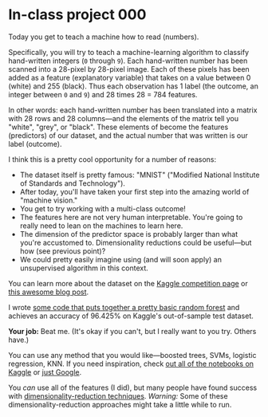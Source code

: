 # In-class project 000

Today you get to teach a machine how to read (numbers).

Specifically, you will try to teach a machine-learning algorithm to classify hand-written integers (`0` through `9`). Each hand-written number has been scanned into a 28-pixel by 28-pixel image. Each of these pixels has been added as a feature (explanatory variable) that takes on a value between 0 (white) and 255 (black). Thus each observation has 1 label (the outcome, an integer between `0` and `9`) and 28 times 28 = 784 features.

In other words: each hand-written number has been translated into a matrix with 28 rows and 28 columns—and the elements of the matrix tell you "white", "grey", or "black". These elements of become the features (predictors) of our dataset, and the actual number that was written is our label (outcome).

I think this is a pretty cool opportunity for a number of reasons:

- The dataset itself is pretty famous: "MNIST" ("Modified National Institute of Standards and Technology"). 
- After today, you'll have taken your first step into the amazing world of "machine vision."
- You get to try working with a multi-class outcome!
- The features here are not very human interpretable. You're going to really need to lean on the machines to learn here.
- The dimension of the predictor space is probably larger than what you're accustomed to. Dimensionality reductions could be useful—but how (see previous point)?
- We could pretty easily imagine using (and will soon apply) an unsupervised algorithm in this context.

You can learn more about the dataset on the [Kaggle competition page](https://www.kaggle.com/c/digit-recognizer/overview) or [this awesome blog post](https://colah.github.io/posts/2014-10-Visualizing-MNIST/).

I wrote [some code that puts together a pretty basic random forest](https://rpubs.com/edrubin/predicting-digits) and achieves an accuracy of 96.425% on Kaggle's out-of-sample test dataset. 

**Your job:** Beat me. (It's okay if you can't, but I really want to you try. Others have.)

You can use any method that you would like—boosted trees, SVMs, logistic regression, KNN. If you need inspiration, check [out all of the notebooks on Kaggle](https://www.kaggle.com/c/digit-recognizer/code) or [just Google](https://www.google.com).

You *can* use all of the features (I did), but many people have found success with [dimensionality-reduction techniques](https://juliasilge.com/blog/cocktail-recipes-umap/). *Warning:* Some of these dimensionality-reduction approaches might take a little while to run.
